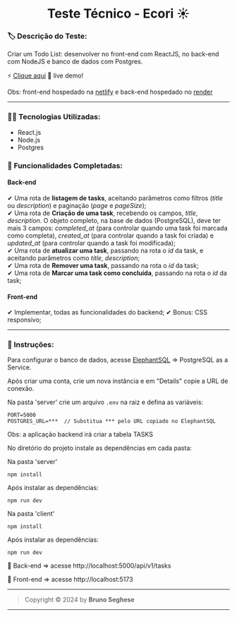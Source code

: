 <h1 align="center" id="topo">Teste Técnico - Ecori ☀</h1>

### 🏷️ Descrição do Teste:

Criar um Todo List: desenvolver no front-end com ReactJS, no back-end com NodeJS e banco de dados com Postgres.

⚡ [Clique aqui](https://ecori-tech-test.netlify.app) 🔗 live demo!

Obs: front-end hospedado na [netlify](https://www.netlify.com/) e back-end hospedado no [render](https://render.com/)

---

### 👩‍💻 Tecnologias Utilizadas:

- React.js
- Node.js
- Postgres

### 🚀 Funcionalidades Completadas:

#### Back-end

✔ Uma rota de **listagem de tasks**, aceitando parâmetros como filtros (_title_ ou _description_) e paginação (_page_ e _pageSize_);<br>
✔ Uma rota de **Criação de uma task**, recebendo os campos, _title_, _description_. O objeto completo, na base de dados (PostgreSQL), deve ter mais 3 campos: _completed_at_ (para controlar quando uma task foi marcada como completa), _created_at_ (para controlar quando a task foi criada) e _updated_at_ (para controlar quando a task foi modificada);<br>
✔ Uma rota de **atualizar uma task**, passando na rota o _id_ da task, e aceitando parâmetros como _title_, _description_;<br>
✔ Uma rota de **Remover uma task**, passando na rota o _id_ da task;<br>
✔ Uma rota de **Marcar uma task como concluída**, passando na rota o _id_ da task;<br>

#### Front-end

✔ Implementar, todas as funcionalidades do backend;
✔ Bonus: CSS responsivo;

---

### 🔩 Instruções:

Para configurar o banco de dados, acesse [ElephantSQL](https://www.elephantsql.com/) => PostgreSQL as a Service.

Após criar uma conta, crie um nova instância e em "Details" copie a URL de conexão.

Na pasta 'server' crie um arquivo `.env` na raiz e defina as variáveis:

```
PORT=5000
POSTGRES_URL=***  // Substitua *** pelo URL copiado no ElephantSQL
```

Obs: a aplicação backend irá criar a tabela TASKS

No diretório do projeto instale as dependências em cada pasta:

Na pasta 'server'

```
npm install
```

Após instalar as dependências:

```
npm run dev
```

Na pasta 'client'

```
npm install
```

Após instalar as dependências:

```
npm run dev
```

🎉 Back-end => acesse http://localhost:5000/api/v1/tasks

🎉 Front-end => acesse http://localhost:5173

---

> Copyright &copy; 2024 by **Bruno Seghese**

---
